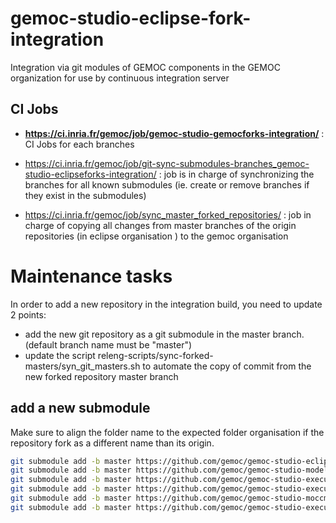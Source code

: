 # gemoc-studio-eclipse-fork-integration
Integration via git modules of GEMOC components in the GEMOC organization for use by continuous integration server

## CI Jobs

* **https://ci.inria.fr/gemoc/job/gemoc-studio-gemocforks-integration/** : CI Jobs for each branches

* https://ci.inria.fr/gemoc/job/git-sync-submodules-branches_gemoc-studio-eclipseforks-integration/ : job is in charge of synchronizing the branches for all known submodules (ie. create or remove branches if they exist in the submodules)

* https://ci.inria.fr/gemoc/job/sync_master_forked_repositories/ : job in charge of copying all changes from master branches of the origin repositories (in eclipse organisation ) to the gemoc organisation
 
# Maintenance tasks

In order to add a new repository in the integration build, you need to update 2 points:

* add the new git repository as a git submodule in the master branch. (default branch name must be "master")
* update the script releng-scripts/sync-forked-masters/syn_git_masters.sh to automate the copy of commit from the new forked repository master branch 

## add a new submodule

Make sure to align the folder name to the expected folder organisation if the repository fork as a different name than its origin. 

```bash
git submodule add -b master https://github.com/gemoc/gemoc-studio-eclipsefork.git gemoc-studio
git submodule add -b master https://github.com/gemoc/gemoc-studio-modeldebugging-eclipsefork.git gemoc-studio-modeldebugging
git submodule add -b master https://github.com/gemoc/gemoc-studio-execution-ale-eclipsefork.git gemoc-studio-execution-ale
git submodule add -b master https://github.com/gemoc/gemoc-studio-execution-moccml.git gemoc-studio-execution-moccml
git submodule add -b master https://github.com/gemoc/gemoc-studio-moccml.git gemoc-studio-moccml
git submodule add -b master https://github.com/gemoc/gemoc-studio-execution-java.git gemoc-studio-execution-java
```

